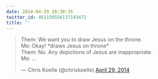 ```yaml
---
date: 2014-04-29 10:30:35
twitter_id: 461150556137193472
title: ''
---
```


<blockquote class="twitter-tweet"><p lang="en" dir="ltr">Them: We want you to draw Jesus on the throne.<br>Me: Okay! *draws Jesus on throne*<br>Them: No. Any depictions of Jesus are inappropriate.<br>Me: …</p>&mdash; Chris Koelle (@chriskoelle) <a href="https://twitter.com/chriskoelle/status/461148790196797440?ref_src=twsrc%5Etfw">April 29, 2014</a></blockquote>
<script async src="https://platform.twitter.com/widgets.js" charset="utf-8"></script>
